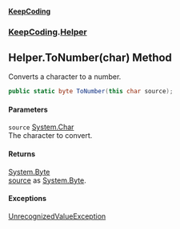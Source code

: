 #### [KeepCoding](index.md 'index')
### [KeepCoding](KeepCoding.md 'KeepCoding').[Helper](KeepCoding_Helper.md 'KeepCoding.Helper')
## Helper.ToNumber(char) Method
Converts a character to a number.  
```csharp
public static byte ToNumber(this char source);
```
#### Parameters
<a name='KeepCoding_Helper_ToNumber(char)_source'></a>
`source` [System.Char](https://docs.microsoft.com/en-us/dotnet/api/System.Char 'System.Char')  
The character to convert.
  
#### Returns
[System.Byte](https://docs.microsoft.com/en-us/dotnet/api/System.Byte 'System.Byte')  
[source](KeepCoding_Helper_ToNumber(char).md#KeepCoding_Helper_ToNumber(char)_source 'KeepCoding.Helper.ToNumber(char).source') as [System.Byte](https://docs.microsoft.com/en-us/dotnet/api/System.Byte 'System.Byte').
#### Exceptions
[UnrecognizedValueException](KeepCoding_Internal_UnrecognizedValueException.md 'KeepCoding.Internal.UnrecognizedValueException')  
